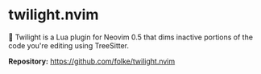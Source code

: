 # twilight.nvim

🌅 Twilight is a Lua plugin for Neovim 0.5 that dims inactive portions of the code you're editing using TreeSitter.

**Repository:** <https://github.com/folke/twilight.nvim>

<!-- vim: set ft=markdown: -->